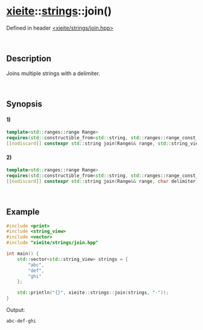 # [xieite](../../xieite.md)\:\:[strings](../../strings.md)\:\:join\(\)
Defined in header [<xieite/strings/join.hpp>](../../../include/xieite/strings/join.hpp)

&nbsp;

## Description
Joins multiple strings with a delimiter.

&nbsp;

## Synopsis
#### 1)
```cpp
template<std::ranges::range Range>
requires(std::constructible_from<std::string, std::ranges::range_const_reference_t<Range>>)
[[nodiscard]] constexpr std::string join(Range&& range, std::string_view delimiter = "") noexcept;
```
#### 2)
```cpp
template<std::ranges::range Range>
requires(std::constructible_from<std::string, std::ranges::range_const_reference_t<Range>>)
[[nodiscard]] constexpr std::string join(Range&& range, char delimiter) noexcept;
```

&nbsp;

## Example
```cpp
#include <print>
#include <string_view>
#include <vector>
#include "xieite/strings/join.hpp"

int main() {
    std::vector<std::string_view> strings = {
        "abc",
        "def",
        "ghi"
    };

    std::println("{}", xieite::strings::join(strings, "-"));
}
```
Output:
```
abc-def-ghi
```
